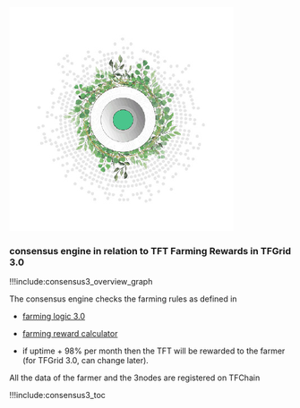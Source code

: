 ![](img/grid_header.jpg)

### consensus engine in relation to TFT Farming Rewards in TFGrid 3.0

!!!include:consensus3_overview_graph

The consensus engine checks the farming rules as defined in 

- [farming logic 3.0](farming_reward)
- [farming reward calculator](farming_calculator)

- if uptime + 98% per month then the TFT will be rewarded to the farmer (for TFGrid 3.0, can change later).

All the data of the farmer and the 3nodes are registered on TFChain


!!!include:consensus3_toc